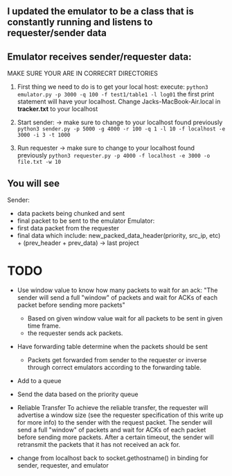## I updated the emulator to be a class that is constantly running and listens to requester/sender data

## Emulator receives sender/requester data:
MAKE SURE YOUR ARE IN CORRECRT DIRECTORIES

1. First thing we need to do is to get your local host:
execute: 
```python3 emulator.py -p 3000 -q 100 -f test1/table1 -l log01```
the first print statement will have your localhost. Change Jacks-MacBook-Air.local in **tracker.txt** to your localhost

2. Start sender: -> make sure to change to your localhost found previously
```python3 sender.py -p 5000 -g 4000 -r 100 -q 1 -l 10 -f localhost -e 3000 -i 3 -t 1000```

3. Run requester -> make sure to change to your localhost found previously
```python3 requester.py -p 4000 -f localhost -e 3000 -o file.txt -w 10```

## You will see
Sender:
- data packets being chunked and sent
- final packet to be sent to the emulator
Emulator:
- first data packet from the requester
- final data which include:  new_packed_data_header(priority, src_ip, etc) + (prev_header + prev_data) -> last project

# TODO
- Use window value to know how many packets to wait for an ack: "The sender will send a full "window" of packets and wait for ACKs of each packet before sending more packets"
  - Based on given window value wait for all packets to be sent in given time frame.
  - the requester sends ack packets.
- Have forwarding table determine when the packets should be sent
  - Packets get forwarded from sender to the requester or inverse through correct emulators according to the forwarding table.
- Add to a queue
- Send the data based on the priority queue



- Reliable Transfer
To achieve the reliable transfer, the requester will advertise a window size (see the requester specification of this write up for more info) to the sender with the request packet. The sender will send a full "window" of packets and wait for ACKs of each packet before sending more packets. After a certain timeout, the sender will retransmit the packets that it has not received an ack for.

- change from localhost back to socket.gethostname() in binding for sender, requester, and emulator